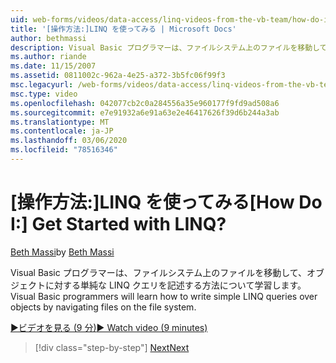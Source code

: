```yaml
---
uid: web-forms/videos/data-access/linq-videos-from-the-vb-team/how-do-i-get-started-with-linq
title: '[操作方法:]LINQ を使ってみる | Microsoft Docs'
author: bethmassi
description: Visual Basic プログラマーは、ファイルシステム上のファイルを移動して、オブジェクトに対する単純な LINQ クエリを記述する方法について学習します。
ms.author: riande
ms.date: 11/15/2007
ms.assetid: 0811002c-962a-4e25-a372-3b5fc06f99f3
msc.legacyurl: /web-forms/videos/data-access/linq-videos-from-the-vb-team/how-do-i-get-started-with-linq
msc.type: video
ms.openlocfilehash: 042077cb2c0a284556a35e960177f9fd9ad508a6
ms.sourcegitcommit: e7e91932a6e91a63e2e46417626f39d6b244a3ab
ms.translationtype: MT
ms.contentlocale: ja-JP
ms.lasthandoff: 03/06/2020
ms.locfileid: "78516346"
---
```

# <a name="how-do-i-get-started-with-linq"></a><span data-ttu-id="1d69a-104">[操作方法:]LINQ を使ってみる</span><span class="sxs-lookup"><span data-stu-id="1d69a-104">[How Do I:] Get Started with LINQ?</span></span>

<span data-ttu-id="1d69a-105">[Beth Massi](https://github.com/bethmassi)</span><span class="sxs-lookup"><span data-stu-id="1d69a-105">by [Beth Massi](https://github.com/bethmassi)</span></span>

<span data-ttu-id="1d69a-106">Visual Basic プログラマーは、ファイルシステム上のファイルを移動して、オブジェクトに対する単純な LINQ クエリを記述する方法について学習します。</span><span class="sxs-lookup"><span data-stu-id="1d69a-106">Visual Basic programmers will learn how to write simple LINQ queries over objects by navigating files on the file system.</span></span>

[<span data-ttu-id="1d69a-107">&#9654;ビデオを見る (9 分)</span><span class="sxs-lookup"><span data-stu-id="1d69a-107">&#9654; Watch video (9 minutes)</span></span>](https://channel9.msdn.com/Blogs/ASP-NET-Site-Videos/how-do-i-get-started-with-linq)

> [!div class="step-by-step"]
> [<span data-ttu-id="1d69a-108">Next</span><span class="sxs-lookup"><span data-stu-id="1d69a-108">Next</span></span>](how-do-i-perform-group-and-aggregate-queries.md)
